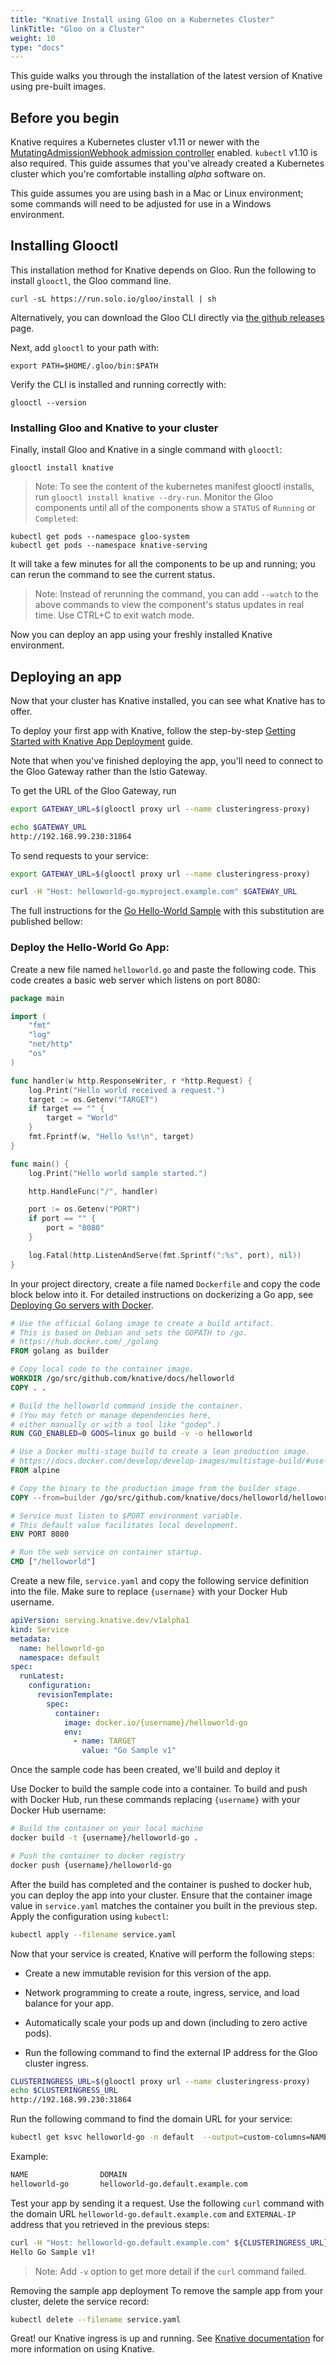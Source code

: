 ```yaml
---
title: "Knative Install using Gloo on a Kubernetes Cluster"
linkTitle: "Gloo on a Cluster"
weight: 10
type: "docs"
---
```


This guide walks you through the installation of the latest version of Knative
using pre-built images.

## Before you begin

Knative requires a Kubernetes cluster v1.11 or newer with the
[MutatingAdmissionWebhook admission controller](https://kubernetes.io/docs/reference/access-authn-authz/admission-controllers/#how-do-i-turn-on-an-admission-controller)
enabled. `kubectl` v1.10 is also required. This guide assumes that you've
already created a Kubernetes cluster which you're comfortable installing _alpha_
software on.

This guide assumes you are using bash in a Mac or Linux environment; some
commands will need to be adjusted for use in a Windows environment.

## Installing Glooctl

This installation method for Knative depends on Gloo. Run the following to
install `glooctl`, the Gloo command line.

```shell
curl -sL https://run.solo.io/gloo/install | sh
```

Alternatively, you can download the Gloo CLI directly via
[the github releases](https://github.com/solo-io/gloo/releases) page.

Next, add `glooctl` to your path with:

```shell
export PATH=$HOME/.gloo/bin:$PATH
```

Verify the CLI is installed and running correctly with:

```shell
glooctl --version
```

### Installing Gloo and Knative to your cluster

Finally, install Gloo and Knative in a single command with `glooctl`:

```shell
glooctl install knative
```

> Note: To see the content of the kubernetes manifest glooctl installs, run
> `glooctl install knative --dry-run`. Monitor the Gloo components until all of
> the components show a `STATUS` of `Running` or `Completed`:

```shell
kubectl get pods --namespace gloo-system
kubectl get pods --namespace knative-serving
```

It will take a few minutes for all the components to be up and running; you can
rerun the command to see the current status.

> Note: Instead of rerunning the command, you can add `--watch` to the above
> commands to view the component's status updates in real time. Use CTRL+C to
> exit watch mode.

Now you can deploy an app using your freshly installed Knative environment.

## Deploying an app

Now that your cluster has Knative installed, you can see what Knative has to
offer.

To deploy your first app with Knative, follow the step-by-step
[Getting Started with Knative App Deployment](./getting-started-knative-app.md)
guide.

Note that when you've finished deploying the app, you'll need to connect to the
Gloo Gateway rather than the Istio Gateway.

To get the URL of the Gloo Gateway, run

```bash
export GATEWAY_URL=$(glooctl proxy url --name clusteringress-proxy)

echo $GATEWAY_URL
http://192.168.99.230:31864
```

To send requests to your service:

```bash
export GATEWAY_URL=$(glooctl proxy url --name clusteringress-proxy)

curl -H "Host: helloworld-go.myproject.example.com" $GATEWAY_URL
```

The full instructions for the
[Go Hello-World Sample](../serving/samples/hello-world/helloworld-go) with this
substitution are published bellow:

### Deploy the Hello-World Go App:

Create a new file named `helloworld.go` and paste the following code. This code
creates a basic web server which listens on port 8080:

```go
package main

import (
    "fmt"
    "log"
    "net/http"
    "os"
)

func handler(w http.ResponseWriter, r *http.Request) {
    log.Print("Hello world received a request.")
    target := os.Getenv("TARGET")
    if target == "" {
        target = "World"
    }
    fmt.Fprintf(w, "Hello %s!\n", target)
}

func main() {
    log.Print("Hello world sample started.")

    http.HandleFunc("/", handler)

    port := os.Getenv("PORT")
    if port == "" {
        port = "8080"
    }

    log.Fatal(http.ListenAndServe(fmt.Sprintf(":%s", port), nil))
}
```

In your project directory, create a file named `Dockerfile` and copy the code
block below into it. For detailed instructions on dockerizing a Go app, see
[Deploying Go servers with Docker](https://blog.golang.org/docker).

```dockerfile
# Use the official Golang image to create a build artifact.
# This is based on Debian and sets the GOPATH to /go.
# https://hub.docker.com/_/golang
FROM golang as builder

# Copy local code to the container image.
WORKDIR /go/src/github.com/knative/docs/helloworld
COPY . .

# Build the helloworld command inside the container.
# (You may fetch or manage dependencies here,
# either manually or with a tool like "godep".)
RUN CGO_ENABLED=0 GOOS=linux go build -v -o helloworld

# Use a Docker multi-stage build to create a lean production image.
# https://docs.docker.com/develop/develop-images/multistage-build/#use-multi-stage-builds
FROM alpine

# Copy the binary to the production image from the builder stage.
COPY --from=builder /go/src/github.com/knative/docs/helloworld/helloworld /helloworld

# Service must listen to $PORT environment variable.
# This default value facilitates local development.
ENV PORT 8080

# Run the web service on container startup.
CMD ["/helloworld"]
```

Create a new file, `service.yaml` and copy the following service definition into
the file. Make sure to replace `{username}` with your Docker Hub username.

```yaml
apiVersion: serving.knative.dev/v1alpha1
kind: Service
metadata:
  name: helloworld-go
  namespace: default
spec:
  runLatest:
    configuration:
      revisionTemplate:
        spec:
          container:
            image: docker.io/{username}/helloworld-go
            env:
              - name: TARGET
                value: "Go Sample v1"
```

Once the sample code has been created, we'll build and deploy it

Use Docker to build the sample code into a container. To build and push with
Docker Hub, run these commands replacing `{username}` with your Docker Hub
username:

```bash
# Build the container on your local machine
docker build -t {username}/helloworld-go .

# Push the container to docker registry
docker push {username}/helloworld-go
```

After the build has completed and the container is pushed to docker hub, you can
deploy the app into your cluster. Ensure that the container image value in
`service.yaml` matches the container you built in the previous step. Apply the
configuration using `kubectl`:

```bash
kubectl apply --filename service.yaml
```

Now that your service is created, Knative will perform the following steps:

- Create a new immutable revision for this version of the app.
- Network programming to create a route, ingress, service, and load balance for
  your app.
- Automatically scale your pods up and down (including to zero active pods).

- Run the following command to find the external IP address for the Gloo cluster
  ingress.

```bash
CLUSTERINGRESS_URL=$(glooctl proxy url --name clusteringress-proxy)
echo $CLUSTERINGRESS_URL
http://192.168.99.230:31864
```

Run the following command to find the domain URL for your service:

```bash
kubectl get ksvc helloworld-go -n default  --output=custom-columns=NAME:.metadata.name,DOMAIN:.status.domain
```

Example:

```bash
NAME                DOMAIN
helloworld-go       helloworld-go.default.example.com
```

Test your app by sending it a request. Use the following `curl` command with the
domain URL `helloworld-go.default.example.com` and `EXTERNAL-IP` address that
you retrieved in the previous steps:

```bash
curl -H "Host: helloworld-go.default.example.com" ${CLUSTERINGRESS_URL}
Hello Go Sample v1!
```

> Note: Add `-v` option to get more detail if the `curl` command failed.

Removing the sample app deployment To remove the sample app from your cluster,
delete the service record:

```bash
kubectl delete --filename service.yaml
```

Great! our Knative ingress is up and running. See
[Knative documentation](../README.md) for more information on using Knative.
